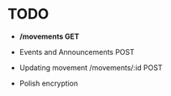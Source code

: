 # TODO
* **/movements GET**
* Events and Announcements POST
* Updating movement /movements/:id POST

* Polish encryption





